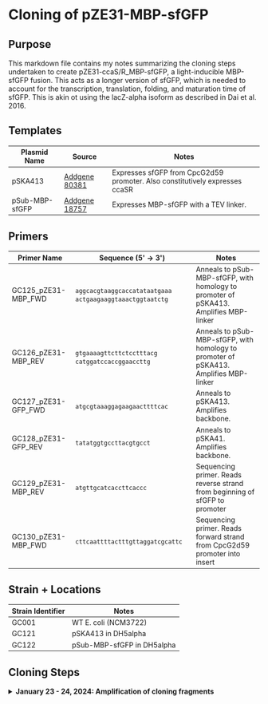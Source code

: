 # Cloning of pZE31-MBP-sfGFP

## Purpose
This markdown file contains my notes summarizing the cloning steps undertaken to
create pZE31-ccaS/R_MBP-sfGFP, a light-inducible MBP-sfGFP fusion. This acts as a 
longer version of sfGFP, which is needed to account for the transcription, translation,
folding, and maturation time of sfGFP. This is akin ot using the lacZ-alpha isoform 
as described in Dai et al. 2016. 

## Templates

| **Plasmid Name** | **Source** | **Notes**|
|--|--|--|
|pSKA413| [Addgene 80381](https://www.addgene.org/80381/) | Expresses sfGFP from CpcG2d59 promoter. Also constitutively expresses ccaSR|
|pSub-MBP-sfGFP | [Addgene 18757](https://www.addgene.org/185757/) | Expresses MBP-sfGFP with a TEV linker. |


## Primers
| **Primer Name** | **Sequence (5' -> 3')** | **Notes** |
|--|--|--|
|GC125_pZE31-MBP_FWD | `aggcacgtaaggcaccatataatgaaa` `actgaagaaggtaaactggtaatctg` | Anneals to pSub-MBP-sfGFP, with homology to promoter of pSKA413. Amplifies MBP-linker |
|GC126_pZE31-MBP_REV | `gtgaaaagttcttctcctttacg` `catggatccaccggaaccttg`| Anneals to pSub-MBP-sfGFP, with homology to promoter of pSKA413. Amplifies MBP-linker |
|GC127_pZE31-GFP_FWD | `atgcgtaaaggagaagaacttttcac`| Anneals to pSKA413. Amplifies backbone. |
|GC128_pZE31-GFP_REV | `tatatggtgccttacgtgcct` | Anneals to pSKA41. Amplifies backbone. |
|GC129_pZE31-MBP_REV | `atgttgcatcaccttcaccc` | Sequencing primer. Reads reverse strand from beginning of sfGFP to promoter |
GC130_pZE31-MBP_FWD| `cttcaattttactttgttaggatcgcattc` | Sequencing primer. Reads forward strand from CpcG2d59 promoter into insert |


## Strain + Locations 
| **Strain Identifier** | **Notes** | 
|--| --|
| GC001 | WT E. coli (NCM3722) |
| GC121 | pSKA413 in DH5alpha |
| GC122 | pSub-MBP-sfGFP in DH5alpha|


## Cloning Steps

<details>

<summary><b>January 23 - 24, 2024: Amplification of cloning fragments</b></summary>

### First attempt
The first attempt to clone pZE31-ccaS/ccaR_MBP-sfGFP from agar stabs received from 
addgene. I set up two PCR reactions (2 x 50 µL reactions each),

1. GC127 + GC128 + cell debris from pSKA413 agar stab. 
2. GC125 + GC126 + cell debris from pSub-MBP-sfGFP agar stab.

using the following program:

1. Boil @ 98° C for 8m
2. Denaturation @ 95° C for 30s 
3. Annealing @ 60° C for 30s 
4. Elongation @ 72° C for 3m 
5. Return to #2 x 24
6. Final elongation @ 72° C for 5 min
7. Hold @ 4° C

I ran 5 µL of each reaction on a 1% TAE Gel with the following image:

![](gel_images/2024-01-24-gel1.png)

There was some spillage of the MBP-linker insert into the adjacent wells, but that reaction seemed to work. Amplification of the backbone *did not* work. 

### Second attempt
I purified the pSKA413 plasmid from a saturated overnight culture yielding 50 µL of ≈ 160 ng/µL aliquot. Using around 8 ng, I set up an annealing temperature gradient (55° - 68° C) with the following program:

1. Boil @ 98° C for 2m
2. Denaturation @ 95° C for 30s 
3. Annealing @ 60° C for 30s 
4. Elongation @ 72° C for 3m30s 
5. Return to #2 x 24
6. Final elongation @ 72° C for 5 min
7. Hold @ 4° C

... but saw no bands (maybe some faint primer dimers). I'll need to redesign primers I think. 

</details>
